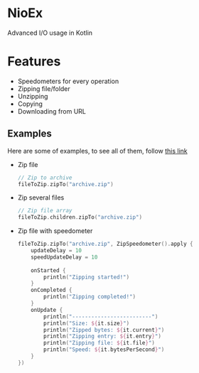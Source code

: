 # NioEx

Advanced I/O usage in Kotlin

# Features

- Speedometers for every operation
- Zipping file/folder
- Unzipping
- Copying
- Downloading from URL

## Examples

Here are some of examples, to see all of them, follow [this link](https://github.com/husker-dev/NioEx/tree/master/core/src/examples/kotlin)

- Zip file
  ```kotlin
  // Zip to archive
  fileToZip.zipTo("archive.zip")
  ```

- Zip several files
  ```kotlin
  // Zip file array
  fileToZip.children.zipTo("archive.zip")
  ```

- Zip file with speedometer
  ```kotlin
  fileToZip.zipTo("archive.zip", ZipSpeedometer().apply {
      updateDelay = 10
      speedUpdateDelay = 10
      
      onStarted {
          println("Zipping started!")
      }
      onCompleted {
          println("Zipping completed!")
      }
      onUpdate {
          println("-------------------------")
          println("Size: ${it.size}")
          println("Zipped bytes: ${it.current}")
          println("Zipping entry: ${it.entry}")
          println("Zipping file: ${it.file}")
          println("Speed: ${it.bytesPerSecond}")
      }
  })

  ```
